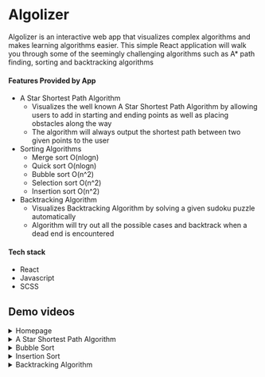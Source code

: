# Algolizer #

Algolizer is an interactive web app that visualizes complex algorithms and makes learning algorithms easier. This simple React application will walk you through some of the seemingly challenging algorithms such as A* path finding, sorting and backtracking algorithms

#### Features Provided by App
* A Star Shortest Path Algorithm
    * Visualizes the well known A Star Shortest Path Algorithm by allowing users to add in starting and ending points as well as placing obstacles along the way
    * The algorithm will always output the shortest path between two given points to the user
* Sorting Algorithms
    * Merge sort O(nlogn)
    * Quick sort O(nlogn)
    * Bubble sort O(n^2)
    * Selection sort O(n^2)
    * Insertion sort O(n^2)
* Backtracking Algorithm
    * Visualizes Backtracking Algorithm by solving a given sudoku puzzle automatically
    * Algorithm will try out all the possible cases and backtrack when a dead end is encountered 

#### Tech stack
- React
- Javascript
- SCSS

## Demo videos ##
<details>
  <summary>Homepage</summary>
  <img src="https://user-images.githubusercontent.com/57489399/121903210-a7267c00-cd5a-11eb-9d72-8e6928a6d069.gif" name="Homepage">
</details>
<details>
  <summary>A Star Shortest Path Algorithm</summary>
  <img src="https://user-images.githubusercontent.com/57489399/103148608-90846c80-479c-11eb-82f6-6a78a3461e17.gif" name="Homepage">
</details>
<details>
  <summary>Bubble Sort</summary>
  <img src="https://user-images.githubusercontent.com/57489399/121903447-e523a000-cd5a-11eb-8be7-7eae275532b4.gif" name="Bubble Sort">
</details>
<details>
  <summary>Insertion Sort</summary>
  <img src="https://user-images.githubusercontent.com/57489399/121903778-36339400-cd5b-11eb-9dc6-f370f09d7470.gif" name="Insertion Sort">
</details>

<details>
  <summary>Backtracking Algorithm</summary>
  <img src="https://user-images.githubusercontent.com/57489399/103148657-17394980-479d-11eb-889b-9585c72738d3.gif" name="Sorting Algorithms">
</details>
